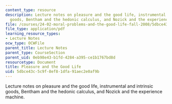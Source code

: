 ```yaml
---
content_type: resource
description: Lecture notes on pleasure and the good life, instrumental and intrinsic
  goods, Bentham and the hedonic calculus, and Nozick and the experience machine.
file: /courses/24-02-moral-problems-and-the-good-life-fall-2008/5dbce43c5c9f8ef81dfa91aec2e0af9b_lec_02.pdf
file_type: application/pdf
learning_resource_types:
- Lecture Notes
ocw_type: OCWFile
parent_title: Lecture Notes
parent_type: CourseSection
parent_uid: 0eb98e43-b1fd-4284-a395-ce1b1767bd8d
resourcetype: Document
title: Pleasure and the Good Life
uid: 5dbce43c-5c9f-8ef8-1dfa-91aec2e0af9b
---
```

Lecture notes on pleasure and the good life, instrumental and intrinsic goods, Bentham and the hedonic calculus, and Nozick and the experience machine.

